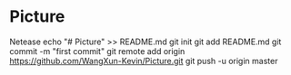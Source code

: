 # Picture
Netease
echo "# Picture" >> README.md
git init
git add README.md
git commit -m "first commit"
git remote add origin https://github.com/WangXun-Kevin/Picture.git
git push -u origin master
